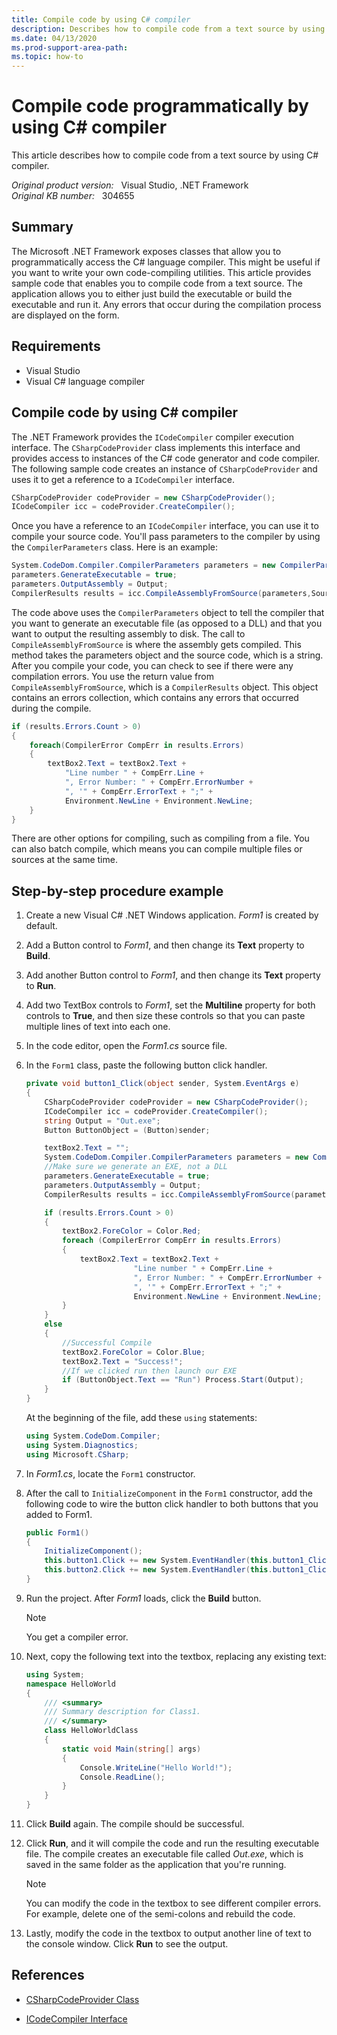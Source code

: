 ```yaml
---
title: Compile code by using C# compiler
description: Describes how to compile code from a text source by using C# compiler.
ms.date: 04/13/2020
ms.prod-support-area-path: 
ms.topic: how-to
---
```

# Compile code programmatically by using C# compiler

This article describes how to compile code from a text source by using C# compiler.

_Original product version:_ &nbsp; Visual Studio, .NET Framework  
_Original KB number:_ &nbsp; 304655

## Summary

The Microsoft .NET Framework exposes classes that allow you to programmatically access the C# language compiler. This might be useful if you want to write your own code-compiling utilities. This article provides sample code that enables you to compile code from a text source. The application allows you to either just build the executable or build the executable and run it. Any errors that occur during the compilation process are displayed on the form.

## Requirements

- Visual Studio
- Visual C# language compiler

## Compile code by using C# compiler

The .NET Framework provides the `ICodeCompiler` compiler execution interface. The `CSharpCodeProvider` class implements this interface and provides access to instances of the C# code generator and code compiler. The following sample code creates an instance of `CSharpCodeProvider` and uses it to get a reference to a `ICodeCompiler` interface.

```csharp
CSharpCodeProvider codeProvider = new CSharpCodeProvider();
ICodeCompiler icc = codeProvider.CreateCompiler();
```

Once you have a reference to an `ICodeCompiler` interface, you can use it to compile your source code. You'll pass parameters to the compiler by using the `CompilerParameters` class. Here is an example:

```csharp
System.CodeDom.Compiler.CompilerParameters parameters = new CompilerParameters();
parameters.GenerateExecutable = true;
parameters.OutputAssembly = Output;
CompilerResults results = icc.CompileAssemblyFromSource(parameters,SourceString);
```

The code above uses the `CompilerParameters` object to tell the compiler that you want to generate an executable file (as opposed to a DLL) and that you want to output the resulting assembly to disk. The call to `CompileAssemblyFromSource` is where the assembly gets compiled. This method takes the parameters object and the source code, which is a string. After you compile your code, you can check to see if there were any compilation errors. You use the return value from `CompileAssemblyFromSource`, which is a `CompilerResults` object. This object contains an errors collection, which contains any errors that occurred during the compile.

```csharp
if (results.Errors.Count > 0)
{
    foreach(CompilerError CompErr in results.Errors)
    {
        textBox2.Text = textBox2.Text +
            "Line number " + CompErr.Line +
            ", Error Number: " + CompErr.ErrorNumber +
            ", '" + CompErr.ErrorText + ";" +
            Environment.NewLine + Environment.NewLine;
    }
}
```

There are other options for compiling, such as compiling from a file. You can also batch compile, which means you can compile multiple files or sources at the same time.

## Step-by-step procedure example

1. Create a new Visual C# .NET Windows application. *Form1* is created by default.
2. Add a Button control to *Form1*, and then change its **Text** property to **Build**.
3. Add another Button control to *Form1*, and then change its **Text** property to **Run**.
4. Add two TextBox controls to *Form1*, set the **Multiline** property for both controls to **True**, and then size these controls so that you can paste multiple lines of text into each one.
5. In the code editor, open the *Form1.cs* source file.
6. In the `Form1` class, paste the following button click handler.

    ```csharp
    private void button1_Click(object sender, System.EventArgs e)
    {
        CSharpCodeProvider codeProvider = new CSharpCodeProvider();
        ICodeCompiler icc = codeProvider.CreateCompiler();
        string Output = "Out.exe";
        Button ButtonObject = (Button)sender;

        textBox2.Text = "";
        System.CodeDom.Compiler.CompilerParameters parameters = new CompilerParameters();
        //Make sure we generate an EXE, not a DLL
        parameters.GenerateExecutable = true;
        parameters.OutputAssembly = Output;
        CompilerResults results = icc.CompileAssemblyFromSource(parameters, textBox1.Text);

        if (results.Errors.Count > 0)
        {
            textBox2.ForeColor = Color.Red;
            foreach (CompilerError CompErr in results.Errors)
            {
                textBox2.Text = textBox2.Text +
                            "Line number " + CompErr.Line +
                            ", Error Number: " + CompErr.ErrorNumber +
                            ", '" + CompErr.ErrorText + ";" +
                            Environment.NewLine + Environment.NewLine;
            }
        }
        else
        {
            //Successful Compile
            textBox2.ForeColor = Color.Blue;
            textBox2.Text = "Success!";
            //If we clicked run then launch our EXE
            if (ButtonObject.Text == "Run") Process.Start(Output);
        }
    }
    ```

    At the beginning of the file, add these `using` statements:

    ```csharp
    using System.CodeDom.Compiler;
    using System.Diagnostics;
    using Microsoft.CSharp;
    ```

7. In *Form1.cs*, locate the `Form1` constructor.
8. After the call to `InitializeComponent` in the `Form1` constructor, add the following code to wire the button click handler to both buttons that you added to Form1.

    ```csharp
    public Form1()
    {
        InitializeComponent();
        this.button1.Click += new System.EventHandler(this.button1_Click);
        this.button2.Click += new System.EventHandler(this.button1_Click);
    }
    ```

9. Run the project. After *Form1* loads, click the **Build** button.

    > [!NOTE]
    > You get a compiler error.

10. Next, copy the following text into the textbox, replacing any existing text:

    ```csharp
    using System;
    namespace HelloWorld
    {
        /// <summary>
        /// Summary description for Class1.
        /// </summary>
        class HelloWorldClass
        {
            static void Main(string[] args)
            {
                Console.WriteLine("Hello World!");
                Console.ReadLine();
            }
        }
    }
    ```

11. Click **Build** again. The compile should be successful.
12. Click **Run**, and it will compile the code and run the resulting executable file. The compile creates an executable file called *Out.exe*, which is saved in the same folder as the application that you're running.

    > [!NOTE]
    > You can modify the code in the textbox to see different compiler errors. For example, delete one of the semi-colons and rebuild the code.

13. Lastly, modify the code in the textbox to output another line of text to the console window. Click **Run** to see the output.

## References

- [CSharpCodeProvider Class](/dotnet/api/microsoft.csharp.csharpcodeprovider)

- [ICodeCompiler Interface](/dotnet/api/system.codedom.compiler.icodecompiler)
